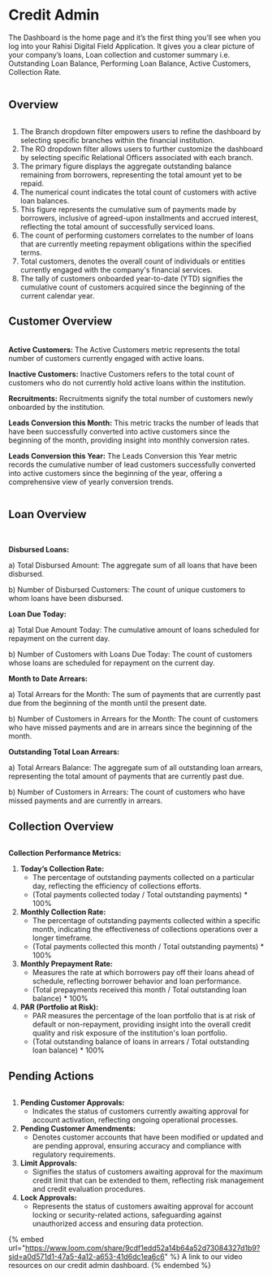 # Credit Admin

The Dashboard is the home page and it’s the first thing you’ll see when you log into your Rahisi Digital Field Application. It gives you a clear picture of your company’s loans, Loan collection and customer summary i.e. Outstanding Loan Balance, Performing Loan Balance, Active Customers, Collection Rate.

<div data-full-width="true">

<figure><img src="../.gitbook/assets/credit admin.png" alt=""><figcaption></figcaption></figure>

</div>

## Overview

<div data-full-width="true">

<figure><img src="../.gitbook/assets/2nd main overview(CR)_dark_true.png" alt=""><figcaption></figcaption></figure>

</div>

1. The Branch dropdown filter empowers users to refine the dashboard by selecting specific branches within the financial institution.
2. The RO dropdown filter allows users to further customize the dashboard by selecting specific Relational Officers associated with each branch.
3. The primary figure displays the aggregate outstanding balance remaining from borrowers, representing the total amount yet to be repaid.
4. The numerical count indicates the total count of customers with active loan balances.
5. This figure represents the cumulative sum of payments made by borrowers, inclusive of agreed-upon installments and accrued interest, reflecting the total amount of successfully serviced loans.
6. The count of performing customers correlates to the number of loans that are currently meeting repayment obligations within the specified terms.
7. Total customers, denotes the overall count of individuals or entities currently engaged with the company's financial services.
8. The tally of customers onboarded year-to-date (YTD) signifies the cumulative count of customers acquired since the beginning of the current calendar year.

## Customer Overview

\
**Active Customers:** The Active Customers metric represents the total number of customers currently engaged with active loans.

**Inactive Customers:** Inactive Customers refers to the total count of customers who do not currently hold active loans within the institution.

**Recruitments:** Recruitments signify the total number of customers newly onboarded by the institution.

**Leads Conversion this Month:** This metric tracks the number of leads that have been successfully converted into active customers since the beginning of the month, providing insight into monthly conversion rates.

**Leads Conversion this Year:** The Leads Conversion this Year metric records the cumulative number of lead customers successfully converted into active customers since the beginning of the year, offering a comprehensive view of yearly conversion trends.

<figure><img src="../.gitbook/assets/Customer Overview.png" alt=""><figcaption></figcaption></figure>

## Loan Overview

<figure><img src="../.gitbook/assets/Loans Overview.png" alt=""><figcaption></figcaption></figure>

\
**Disbursed Loans:**&#x20;

a) Total Disbursed Amount: The aggregate sum of all loans that have been disbursed.

&#x20;b) Number of Disbursed Customers: The count of unique customers to whom loans have been disbursed.

**Loan Due Today:**&#x20;

a) Total Due Amount Today: The cumulative amount of loans scheduled for repayment on the current day.&#x20;

b) Number of Customers with Loans Due Today: The count of customers whose loans are scheduled for repayment on the current day.

**Month to Date Arrears:**&#x20;

a) Total Arrears for the Month: The sum of payments that are currently past due from the beginning of the month until the present date.&#x20;

b) Number of Customers in Arrears for the Month: The count of customers who have missed payments and are in arrears since the beginning of the month.

**Outstanding Total Loan Arrears:**&#x20;

a) Total Arrears Balance: The aggregate sum of all outstanding loan arrears, representing the total amount of payments that are currently past due.&#x20;

b) Number of Customers in Arrears: The count of customers who have missed payments and are currently in arrears.

## Collection Overview

<figure><img src="../.gitbook/assets/Collection Overview.png" alt=""><figcaption></figcaption></figure>

**Collection Performance Metrics:**

1. **Today’s Collection Rate:**
   * The percentage of outstanding payments collected on a particular day, reflecting the efficiency of collections efforts.
   * (Total payments collected today / Total outstanding payments) \* 100%
2. **Monthly Collection Rate:**
   * &#x20;The percentage of outstanding payments collected within a specific month, indicating the effectiveness of collections operations over a longer timeframe.
   * &#x20;(Total payments collected this month / Total outstanding payments) \* 100%
3. **Monthly Prepayment Rate:**
   * Measures the rate at which borrowers pay off their loans ahead of schedule, reflecting borrower behavior and loan performance.
   * (Total prepayments received this month / Total outstanding loan balance) \* 100%
4. **PAR (Portfolio at Risk):**
   * PAR measures the percentage of the loan portfolio that is at risk of default or non-repayment, providing insight into the overall credit quality and risk exposure of the institution's loan portfolio.&#x20;
   * (Total outstanding balance of loans in arrears / Total outstanding loan balance) \* 100%

## Pending Actions

<figure><img src="../.gitbook/assets/Pending Actions.png" alt=""><figcaption></figcaption></figure>

1. **Pending Customer Approvals:**
   * Indicates the status of customers currently awaiting approval for account activation, reflecting ongoing operational processes.
2. **Pending Customer Amendments:**
   * Denotes customer accounts that have been modified or updated and are pending approval, ensuring accuracy and compliance with regulatory requirements.
3. **Limit Approvals:**
   * Signifies the status of customers awaiting approval for the maximum credit limit that can be extended to them, reflecting risk management and credit evaluation procedures.
4. **Lock Approvals:**
   * Represents the status of customers awaiting approval for account locking or security-related actions, safeguarding against unauthorized access and ensuring data protection.



{% embed url="https://www.loom.com/share/9cdf1edd52a14b64a52d73084327d1b9?sid=a0d571d1-47a5-4a12-a653-41d6dc1ea6c6" %}
A link to our video resources on our credit admin dashboard.
{% endembed %}
